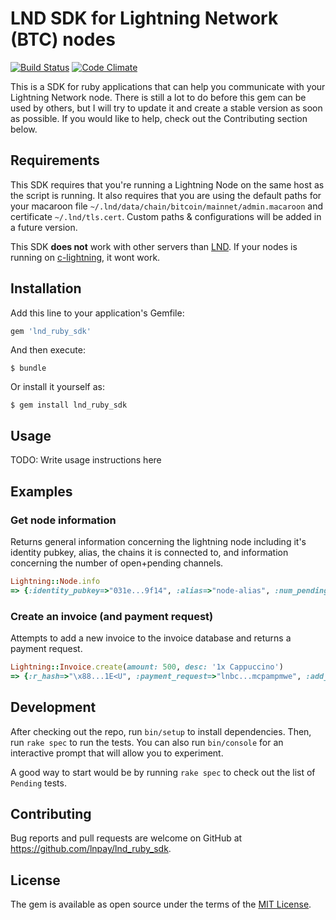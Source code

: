 # LND SDK for Lightning Network (BTC) nodes

[![Build Status](https://travis-ci.org/lnpay/lnd_ruby_sdk.svg?branch=master)](https://travis-ci.org/lnpay/lnd_ruby_sdk) [![Code Climate](https://codeclimate.com/github/lnpay/lnd_ruby_sdk.svg)](https://codeclimate.com/github/lnpay/lnd_ruby_sdk)

This is a SDK for ruby applications that can help you communicate with your Lightning Network node. There is still a lot to do before this gem can be used by others, but I will try to update it and create a stable version as soon as possible. If you would like to help, check out the Contributing section below.

## Requirements

This SDK requires that you're running a Lightning Node on the same host as the script is running. It also requires that you are using the default paths for your macaroon file `~/.lnd/data/chain/bitcoin/mainnet/admin.macaroon` and certificate `~/.lnd/tls.cert`. Custom paths & configurations will be added in a future version. 

This SDK **does not** work with other servers than [LND](https://github.com/lightningnetwork/lnd). If your nodes is running on [c-lightning](https://github.com/ElementsProject/lightning), it wont work.

## Installation

Add this line to your application's Gemfile:

```ruby
gem 'lnd_ruby_sdk'
```

And then execute:

    $ bundle

Or install it yourself as:

    $ gem install lnd_ruby_sdk

## Usage

TODO: Write usage instructions here

## Examples

### Get node information
Returns general information concerning the lightning node including it's identity pubkey, alias, the chains it is connected to, and information concerning the number of open+pending channels.
```ruby
Lightning::Node.info 
=> {:identity_pubkey=>"031e...9f14", :alias=>"node-alias", :num_pending_channels=>0, :num_active_channels=>0, :num_peers=>3, :block_height=>571960, :block_hash=>"00000...e2b7101", :synced_to_chain=>true, :testnet=>false, :uris=>[], :best_header_timestamp=>1555464518, :version=>"0.6.0-beta commit=v0.6-beta-rc..44ad", :num_inactive_channels=>0, :chains=>[{:chain=>"bitcoin", :network=>"mainnet"}]}
```

### Create an invoice (and payment request)
Attempts to add a new invoice to the invoice database and returns a payment request.
```ruby
Lightning::Invoice.create(amount: 500, desc: '1x Cappuccino') 
=> {:r_hash=>"\x88...1E<U", :payment_request=>"lnbc...mcpampmwe", :add_index=>31}
```

## Development

After checking out the repo, run `bin/setup` to install dependencies. Then, run `rake spec` to run the tests. You can also run `bin/console` for an interactive prompt that will allow you to experiment.

A good way to start would be by running `rake spec` to check out the list of `Pending` tests.

## Contributing

Bug reports and pull requests are welcome on GitHub at https://github.com/lnpay/lnd_ruby_sdk.

## License

The gem is available as open source under the terms of the [MIT License](https://opensource.org/licenses/MIT).
